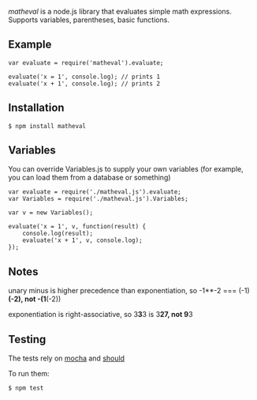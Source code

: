 _matheval_ is a node.js library that evaluates simple math expressions.
Supports variables, parentheses, basic functions.

## Example

    var evaluate = require('matheval').evaluate;

    evaluate('x = 1', console.log); // prints 1
    evaluate('x + 1', console.log); // prints 2

## Installation

    $ npm install matheval

## Variables
You can override Variables.js to supply your own variables (for example, you can load them from a database or something)

    var evaluate = require('./matheval.js').evaluate;
    var Variables = require('./matheval.js').Variables;

    var v = new Variables();

    evaluate('x = 1', v, function(result) {
        console.log(result);
        evaluate('x + 1', v, console.log);
    });

## Notes

unary minus is higher precedence than exponentiation, so -1**-2 === (-1)**(-2), not -(1**(-2))

exponentiation is right-associative, so 3**3**3 is 3**27, not 9**3

## Testing

The tests rely on [mocha](http://visionmedia.github.com/mocha/) and [should](https://github.com/visionmedia/should.js/)

To run them:

    $ npm test

